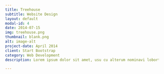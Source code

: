 ```yaml
---
title: Treehouse
subtitle: Website Design
layout: default
modal-id: 4
date: 2014-07-15
img: treehouse.png
thumbnail: blank.png
alt: image-alt
project-date: April 2014
client: Start Bootstrap
category: Web Development
description: Lorem ipsum dolor sit amet, usu cu alterum nominavi lobortis. At duo novum diceret. Tantas apeirian vix et, usu sanctus postulant inciderint ut, populo diceret necessitatibus in vim. Cu eum dicam feugiat noluisse.

---
```

